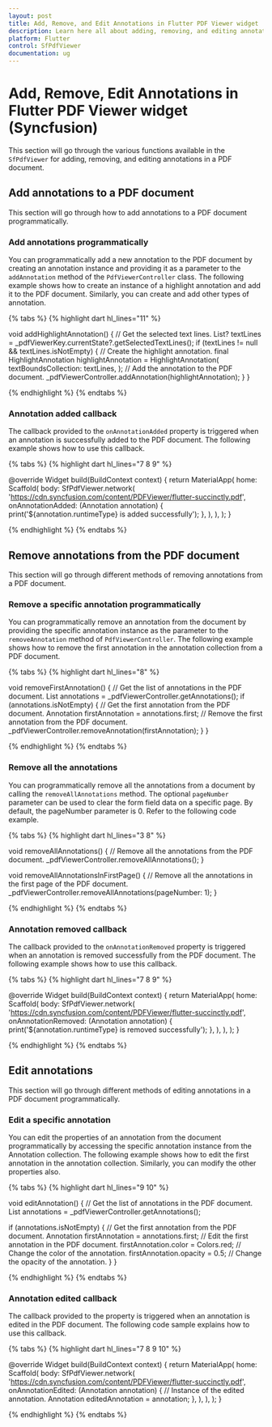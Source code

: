 ```yaml
---
layout: post
title: Add, Remove, and Edit Annotations in Flutter PDF Viewer widget | Syncfusion
description: Learn here all about adding, removing, and editing annotations in a PDF document using the Syncfusion Flutter PDF Viewer (SfPdfViewer) widget and more.
platform: Flutter
control: SfPdfViewer
documentation: ug
---
```


# Add, Remove, Edit Annotations in Flutter PDF Viewer widget (Syncfusion)

This section will go through the various functions available in the `SfPdfViewer` for adding, removing, and editing annotations in a PDF document.

## Add annotations to a PDF document

This section will go through how to add annotations to a PDF document programmatically.

### Add annotations programmatically

You can programmatically add a new annotation to the PDF document by creating an annotation instance and providing it as a parameter to the `addAnnotation` method of the `PdfViewerController` class. The following example shows how to create an instance of a highlight annotation and add it to the PDF document. Similarly, you can create and add other types of annotation.

{% tabs %}
{% highlight dart hl_lines="11" %}

void addHighlightAnnotation() {
  // Get the selected text lines.
  List<PdfTextLine>? textLines =
      _pdfViewerKey.currentState?.getSelectedTextLines();
  if (textLines != null && textLines.isNotEmpty) {
    // Create the highlight annotation.
    final HighlightAnnotation highlightAnnotation = HighlightAnnotation(
      textBoundsCollection: textLines,
    );
    // Add the annotation to the PDF document.
    _pdfViewerController.addAnnotation(highlightAnnotation);
  }
}

{% endhighlight %}
{% endtabs %}

### Annotation added callback

The callback provided to the `onAnnotationAdded` property is triggered when an annotation is successfully added to the PDF document. The following example shows how to use this callback.

{% tabs %}
{% highlight dart hl_lines="7 8 9" %}

@override
Widget build(BuildContext context) {
  return MaterialApp(
    home: Scaffold(
      body: SfPdfViewer.network(
        'https://cdn.syncfusion.com/content/PDFViewer/flutter-succinctly.pdf',
        onAnnotationAdded: (Annotation annotation) {
          print('${annotation.runtimeType} is added successfully');
        },
      ),
    ),
  );
}

{% endhighlight %}
{% endtabs %}

## Remove annotations from the PDF document

This section will go through different methods of removing annotations from a PDF document.

### Remove a specific annotation programmatically

You can programmatically remove an annotation from the document by providing the specific annotation instance as the parameter to the `removeAnnotation` method of `PdfViewerController`. The following example shows how to remove the first annotation in the annotation collection from a PDF document.

{% tabs %}
{% highlight dart hl_lines="8" %}

void removeFirstAnnotation() {
  // Get the list of annotations in the PDF document.
  List<Annotation> annotations = _pdfViewerController.getAnnotations();
  if (annotations.isNotEmpty) {
    // Get the first annotation from the PDF document.
    Annotation firstAnnotation = annotations.first;
    // Remove the first annotation from the PDF document.
    _pdfViewerController.removeAnnotation(firstAnnotation);
  }
}

{% endhighlight %}
{% endtabs %}

### Remove all the annotations

You can programmatically remove all the annotations from a document by calling the `removeAllAnnotations` method. The optional `pageNumber` parameter can be used to clear the form field data on a specific page. By default, the pageNumber parameter is 0. Refer to the following code example. 

{% tabs %}
{% highlight dart hl_lines="3 8" %}

void removeAllAnnotations() {
  // Remove all the annotations from the PDF document.
  _pdfViewerController.removeAllAnnotations();
}

void removeAllAnnotationsInFirstPage() {
  // Remove all the annotations in the first page of the PDF document.
  _pdfViewerController.removeAllAnnotations(pageNumber: 1);
}

{% endhighlight %}
{% endtabs %}

### Annotation removed callback

The callback provided to the `onAnnotationRemoved` property is triggered when an annotation is removed successfully from the PDF document. The following example shows how to use this callback.

{% tabs %}
{% highlight dart hl_lines="7 8 9" %}

@override
Widget build(BuildContext context) {
  return MaterialApp(
    home: Scaffold(
      body: SfPdfViewer.network(
        'https://cdn.syncfusion.com/content/PDFViewer/flutter-succinctly.pdf',
        onAnnotationRemoved: (Annotation annotation) {
          print('${annotation.runtimeType} is removed successfully');
        },
      ),
    ),
  );
}

{% endhighlight %}
{% endtabs %}

## Edit annotations

This section will go through different methods of editing annotations in a PDF document programmatically.

### Edit a specific annotation

You can edit the properties of an annotation from the document programmatically by accessing the specific annotation instance from the Annotation collection. The following example shows how to edit the first annotation in the annotation collection. Similarly, you can modify the other properties also.

{% tabs %}
{% highlight dart hl_lines="9 10" %}

void editAnnotation() {
  // Get the list of annotations in the PDF document.
  List<Annotation> annotations = _pdfViewerController.getAnnotations();

  if (annotations.isNotEmpty) {
    // Get the first annotation from the PDF document.
    Annotation firstAnnotation = annotations.first;
    // Edit the first annotation in the PDF document.
    firstAnnotation.color = Colors.red; // Change the color of the annotation.
    firstAnnotation.opacity = 0.5; // Change the opacity of the annotation.
  }
}

{% endhighlight %}
{% endtabs %}

### Annotation edited callback

The callback provided to the   property is triggered when an annotation is edited in the PDF document. The following code sample explains how to use this callback.

{% tabs %}
{% highlight dart hl_lines="7 8 9 10" %}

@override
Widget build(BuildContext context) {
  return MaterialApp(
    home: Scaffold(
      body: SfPdfViewer.network(
        'https://cdn.syncfusion.com/content/PDFViewer/flutter-succinctly.pdf',
        onAnnotationEdited: (Annotation annotation) {
          // Instance of the edited annotation.
          Annotation editedAnnotation = annotation;
        },
      ),
    ),
  );
}

{% endhighlight %}
{% endtabs %}
